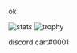 ok

![stats](https://github-readme-stats.vercel.app/api?username=cart69420&show_icons=true&theme=radical)
![trophy](https://github-profile-trophy.vercel.app/?username=cart69420&theme=onedark)

discord cart#0001

